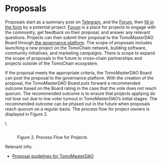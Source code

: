 # Proposals

Proposals start as a summary post on [Telegram](https://t.me/tomomasterdao\_chat.), and the [Forum](https://forum.tomochain.com/c/tomomasterdao/35.), then [fill in the form](https://docs.google.com/forms/d/e/1FAIpQLSfmBiSL4qJmLCbnAxWXSx8uNPtTP85N5fpSgozmgVwIxJ8PPg/viewform) by a potential project. [Forum](https://forum.tomochain.com/) is a place for projects to engage with the community, get feedback on their proposal, and answer any relevant questions. Projects can then submit their proposal to the TomoMasterDAO Board through[ the governance platform](https://masterdao.tomochain.com/create-project). The scope of proposals includes launching a new project on the TomoChain network, building software, community initiatives, and marketing campaigns. There is scope to expand the scope of proposals in the future to cross-chain partnerships and projects outside of the TomoChain ecosystem.&#x20;

If the proposal meets the appropriate criteria, the TomoMasterDAO Board can post the proposal to the governance platform. With the creation of the proposal, the TomoMasterDAO Board puts forward a recommended outcome based on the Board rating in the case that the vote does not reach quorum. The recommended outcome is to ensure that projects applying do not lose out due to low voter turnout in TomoMasterDAO’s initial stages. The recommended outcome can be phased out in the future when proposals reach quorum on a regular basis. The process flow for project owners is displayed in Figure 2.  &#x20;

\


<figure><img src="https://lh4.googleusercontent.com/tCyq6sSDujPgV_kRvEbrO_j4x-x0XGrImH4agiIYeGXFgejlcfYwOCe2UwQOZ-T1Gq5oMveqn1OiRAEUfn_TbM9FScgo2CfyKQY625OYALf_zJBy0cpJrfd42eZtvuyhJs0Q6GVHq7P7QsRO49KjEw" alt=""><figcaption><p>Figure 2. Process Flow for Projects</p></figcaption></figure>

Relevant info:

* [Proposal guidelines for TomoMasterDAO](../proposal-guidelines-for-tomomasterdao.md)
